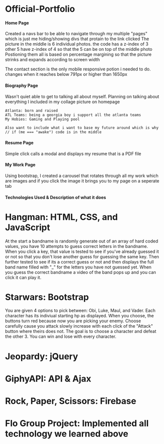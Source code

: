 # Official-Portfolio

#### Home Page ####

Created a navs bar to be able to navigate through my multiple "pages" which is just me hiding/showing divs that protain to the link clicked
The picture in the middle is 6 individual photos. the code has a z-index of 3 other 5 have z-index of 4 so that the 5 can be on top of the middle photo
    Postioning them all is based on percentage margining so that the picture strinks and expands according to screen width

The contact section is the only mobile responsive potion i needed to do. changes when it reaches below 791px or higher than 1650px

#### Biography Page ####

Wasn't quiet able to get to talking all about myself.
Planning on talking about everything I included in my collage picture on homepage

    Atlanta: born and raised
    ATL Teams: being a georgia boy i support all the atlanta teams
    My Hobies: Gaming and Playing pool

    Also want to include what i want to base my future around which is why // if (me === "awake") code is in the middle

#### Resume Page ####

Simple click calls a modal and displays my resume that is a PDF file

#### My Work Page ####

Using bootstrap, I created a carousel that rotates through all my work which are images and if you click the image it brings you to my page on a seperate tab

#### Technologies Used & Description of what it does ####

# Hangman: HTML, CSS, and JavaScript #

At the start a bandname is randomly generate out of an array of hard coded values, you have 10 attempts to guess correct letters in the bandname.
When you click a key, that value is tested to see if you've already guessed it or not so that you don't lose another guess for guessing the same key.
Then further tested to see if its a correct guess or not and then displays the full band name filled with "_" for the letters you have not guessed yet.
When you guess the correct bandname a video of the band pops up and you can click it can play it.

# Starwars: Bootstrap #

You are given 4 options to pick between: Obi, Luke, Maul, and Vader. Each character has its indiviual starting hp as displayed.
When you choose, the buttons turn red because now you are picking your enemy. Choose carefully cause you attack slowly increase with each click of the "Attack"
button where theirs does not. The goal is to choose a character and defeat the other 3. You can win and lose with every character.

# Jeopardy: jQuery #



# GiphyAPI: API & Ajax #

# Rock, Paper, Scissors: Firebase #

# Flo Group Project: Implemented all technology we learned above #
